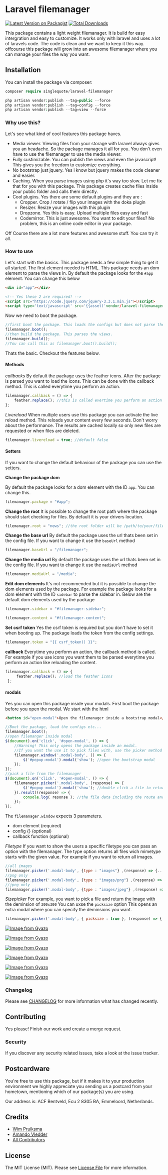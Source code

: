 # Laravel filemanager

[![Latest Version on Packagist](https://img.shields.io/packagist/v/singlequote/laravel-filemanager.svg?style=flat-square)](https://packagist.org/packages/singlequote/laravel-filemanager)
[![Total Downloads](https://img.shields.io/packagist/dt/singlequote/laravel-filemanager.svg?style=flat-square)](https://packagist.org/packages/singlequote/laravel-filemanager)

This package contains a light weight filemanager. It is build for easy intergration and easy to customize. It works only with laravel and uses a lot of laravels code. The code is clean and we want to keep it this way. offcourse this package will grow into an awesome filemanager where you can manage your files the way you want.

## Installation

You can install the package via composer:

```php
composer require singlequote/laravel-filemanager

php artisan vendor:publish --tag=public --force
php artisan vendor:publish --tag=config --force
php artisan vendor:publish --tag=view --force
```

### Why use this? 
Let's see what kind of cool features this package haves.
* Media viewer. Viewing files from your storage with laravel always gives you an headache. So the package manages it all for you. You don't even have to use the filemanager to use the media viewer.
* Fully custimizable. You can publish the views and even the javascript! This gives you the freedom to customize everything.
* No bootstrap just jquery. Yes i know but jquery makes the code cleaner and easier.
* Caching. When you parse images using php it's way too slow. Let me fix that for you with this package. This package creates cache files inside your public folder and calls them directly.
* Cool plugins. Yes there are some default plugins and they are : 
    * Cropper. Crop / rotate / flip your images with the doka plugin
    * Resizer. Resize your images with this plugin
    * Dropzone. Yes this is easy. Upload multiple files easy and fast
    * Codemirror. This is just awesome. You want to edit your files? No problem, this is an online code editor in your package.

Off Course there are a lot more feutures and awesome stuff. You can try it all.

### How to use
Let's start with the basics. This package needs a few simple thing to get it all started. The first element needed is HTML.
This package needs an dom element to parse the views in. By default the package looks for the `#app` element. You can change this below
```html
<div id="app"></div>

<!-- Yes these 2 are required! -->
<script src="https://code.jquery.com/jquery-3.3.1.min.js"></script>
<script type='text/javascript' src='{{asset('vendor/laravel-filemanager/js/filemanager.min.js')}}'></script>
```
Now we need to boot the package. 
```javascript
//first boot the package. This loads the configs but does not parse the views!
filemanager.boot();
//then build the package. This parses the views.
filemanager.build();
//You can call this as filemanager.boot().build();
```
Thats the basic. Checkout the features below.

#### Methods

*callbacks*
By default the package uses the feather icons. After the package is parsed you want to load the icons. This can be done with the callback method. This is called everytime you perform an action.
```javascript
filemanager.callback = () => {
    feather.replace(); //this is called evertime you perform an action
};
```

*Livereload*
When multiple users use this package you can activate the live reload method. This reloads your content every few seconds. Don't worry about the performance. The results are cached locally so only new files are requested or when files are deleted.
```javascript
filemanager.livereload = true; //default false
```

#### Setters
If you want to change the default behaviour of the package you can use the setters.

**Change the package dom**

By default the package looks for a dom element with the ID `app`. You can change this.
```javascript
filemanager.package = "#app";
```
**Change the root**
It is possible to change the root path where the package should start checking for files. By default it is your drivers location.
```javascript
filemanager.root = "news"; //the root folder will be /path/to/your/files/news
```

**Change the base url**
By default the package uses the url thats been set in the config file. If you want to change it use the `baseUrl` method
```javascript
filemanager.baseUrl = "/filemanager";
```

**Change the media url**
By default the package uses the url thats been set in the config file. If you want to change it use the `mediaUrl` method
```javascript
filemanager.mediaUrl = "/media";
```

**Edit dom elements**
It's not recommended but it is possible to change the dom elements used by the package. For example the package looks for a dom element with the ID `sidebar` to parse the sidebar in. Below are the default dom elements used by the package
```javascript
filemanager.sidebar = "#filemanager-sidebar";

filemanager.content = "#filemanager-content";
```

**Set csrf token**
Yes the csrf token is required but you don't have to set it when booting up. The package loads the token from the config settings.
```javascript
filemanager.token = "{{ csrf_token() }}";
```

**callback**
Everytime you perform an action, the callback method is called. For example if you use icons you want them to be parsed everytime you perform an action like reloading the content.
```javascript
filemanager.callback = () => {
     feather.replace(); //load the feather icons
 };
```

#### modals
Yes you can open this package inside your modals. First boot the package before you open the modal.
We start with the html
```html
<button id="open-modal">Open the filemanager inside a bootstrap modal</button>
```
```javascript
//Boot the package, load the configs etc...
filemanager.boot();
//open filemanger inside modal
$(document).on('click', '#open-modal', () => {
    //Warning! This only opens the package inside an modal. 
    //If you want the use it to pick files with, use the picker method instead
    filemanager.window('.modal-body', () => {
        $('#popup-modal').modal('show'); //open the bootstrap modal
    });
});
//pick a file from the filemanager
$(document).on('click', '#open-modal', () => {
    filemanager.picker('.modal-body', (response) => {
        $('#popup-modal').modal('show'); //double click a file to return it
    }).result((response) => {
        console.log( resonse ); //the file data including the route and path
    });
});

```
The `filemanager.window` expects 3 parameters. 
* dom element (required)
* config {} (optional)
* callback function (optional)

*Filetype*
If you want to show the users a specific filetype you can pass an option with the filemanager.
The type option returns all files wich mimetype starts with the given value. For example if you want to return all images.
```javascript
//all images
filemanager.picker('.modal-body', {type : "images"} ,(response) => {...
//png only
filemanager.picker('.modal-body', {type : "images/png"} ,(response) => {...
//jpeg only
filemanager.picker('.modal-body', {type : "images/jpeg"} ,(response) => {...
```
*Sizepicker*
For example, you want to pick a file and return the image with the deminsion of `300x300` You can uxse the `picksize` option
This opens an extra modal where you can specify the deminsions you want.
```javascript
filemanager.picker('.modal-body', { picksize : true }, (response) => {
```

[![Image from Gyazo](https://i.gyazo.com/57a4c9a2229fb649ca256f729d1cfb27.png)](https://gyazo.com/57a4c9a2229fb649ca256f729d1cfb27)

[![Image from Gyazo](https://i.gyazo.com/8b7c4638a19a78c6e057f7cf37a7e0f9.png)](https://gyazo.com/8b7c4638a19a78c6e057f7cf37a7e0f9)

[![Image from Gyazo](https://i.gyazo.com/51f474ef22f6ec9ef33e19c91a5e84d2.jpg)](https://gyazo.com/51f474ef22f6ec9ef33e19c91a5e84d2)

[![Image from Gyazo](https://i.gyazo.com/67863033f561bf634ae539a8cc7e8ad4.jpg)](https://gyazo.com/67863033f561bf634ae539a8cc7e8ad4)

[![Image from Gyazo](https://i.gyazo.com/d3a98ef29d0b4a402228026d65fbf4d2.png)](https://gyazo.com/d3a98ef29d0b4a402228026d65fbf4d2)

[![Image from Gyazo](https://i.gyazo.com/249dafbe12b45a76a60a0e2999764ff4.png)](https://gyazo.com/249dafbe12b45a76a60a0e2999764ff4)

### Changelog

Please see [CHANGELOG](CHANGELOG.md) for more information what has changed recently.

## Contributing
Yes please! Finish our work and create a merge request.

### Security

If you discover any security related issues, take a look at the issue tracker.

## Postcardware

You're free to use this package, but if it makes it to your production environment we highly appreciate you sending us a postcard from your hometown, mentioning which of our package(s) you are using.

Our address is: ACF Bentveld, Ecu 2 8305 BA, Emmeloord, Netherlands.

## Credits

- [Wim Pruiksma](https://github.com/wimurk)
- [Amando Vledder](https://github.com/AmandoVledder)
- [All Contributors](../../contributors)

## License

The MIT License (MIT). Please see [License File](LICENSE.md) for more information.

